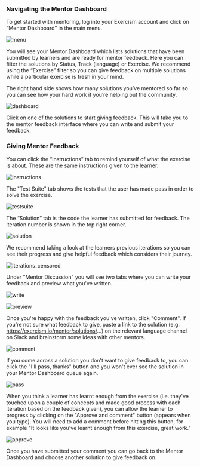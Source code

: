 ### Navigating the Mentor Dashboard
To get started with mentoring, log into your Exercism account and click on “Mentor Dashboard” in the main menu.

![menu](https://user-images.githubusercontent.com/5421823/42646491-efd24170-85f8-11e8-9284-87929f379f39.png)

You will see your Mentor Dashboard which lists solutions that have been submitted by learners and are ready for mentor feedback. Here you can filter the solutions by Status, Track (language) or Exercise. We recommend using the “Exercise” filter so you can give feedback on multiple solutions while a particular exercise is fresh in your mind.

The right hand side shows how many solutions you’ve mentored so far so you can see how your hard work if you’re helping out the community.

![dashboard](https://user-images.githubusercontent.com/5421823/42657796-40b30242-861b-11e8-9f98-112665eb4e99.png)

Click on one of the solutions to start giving feedback. This will take you to the mentor feedback interface where you can write and submit your feedback.

### Giving Mentor Feedback 

You can click the “Instructions” tab to remind yourself of what the exercise is about. These are the same instructions given to the learner. 

![instructions](https://user-images.githubusercontent.com/5421823/42658359-fb059e42-861c-11e8-8b91-cb8e1e83f38e.png)

The "Test Suite" tab shows the tests that the user has made pass in order to solve the exercise.

![testsuite](https://user-images.githubusercontent.com/5421823/42658351-f5cd79f4-861c-11e8-9190-9a41fa863f69.png)


The “Solution” tab is the code the learner has submitted for feedback. The iteration number is shown in the top right corner. 

![solution](https://user-images.githubusercontent.com/5421823/42658374-086b9c94-861d-11e8-8b11-22767a49049d.png)

We recommend taking a look at the learners previous iterations so you can see their progress and give helpful feedback which considers their journey. 

![iterations_censored](https://user-images.githubusercontent.com/5421823/42646801-e43aaa04-85f9-11e8-8915-9cb519db47bc.jpg)

Under "Mentor Discussion" you will see two tabs where you can write your feedback and preview what you've written.

![write](https://user-images.githubusercontent.com/5421823/42646496-f0e26ed2-85f8-11e8-97f2-55b96760053e.png)

![preview](https://user-images.githubusercontent.com/5421823/42646493-f03d4286-85f8-11e8-89bf-8a303f0e897b.png)

Once you're happy with the feedback you've written, click "Comment". If you're not sure what feedback to give, paste a link to the solution (e.g. https://exercism.io/mentor/solutions/...) on the relevant language channel on Slack and brainstorm some ideas with other mentors.

![comment](https://user-images.githubusercontent.com/5421823/42646488-ef0c7aa8-85f8-11e8-840e-bdfdf748bcae.png)

If you come across a solution you don't want to give feedback to, you can click the "I'll pass, thanks" button and you won't ever see the solution in your Mentor Dashboard queue again.

![pass](https://user-images.githubusercontent.com/5421823/42646492-f0077750-85f8-11e8-8621-e77da7ec018f.png)

When you think a learner has learnt enough from the exercise (i.e. they've touched upon a couple of concepts and made good process with each iteration based on the feedback given), you can allow the learner to progress by clicking on the "Approve and comment" button (appears when you type). You will need to add a comment before hitting this button, for example "It looks like you've learnt enough from this exercise, great work."

![approve](https://user-images.githubusercontent.com/5421823/42646486-eecd1a3e-85f8-11e8-92de-d7d34298a3f6.png)

Once you have submitted your comment you can go back to the Mentor Dashboard and choose another solution to give feedback on.
